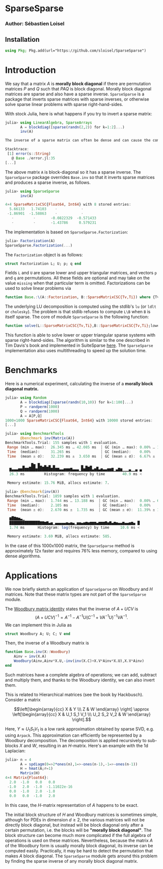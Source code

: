# SparseSparse

### Author: Sébastien Loisel

## Installation
```julia
using Pkg; Pkg.add(url="https://github.com/sloisel/SparseSparse")
```

# Introduction

We say that a matrix $A$ is **morally block diagonal** if there are permutation matrices $P$ and $Q$ such that $PAQ$ is block diagonal. Morally block diagonal matrices are sparse and also have a sparse inverse. `SparseSparse` is a package that inverts sparse matrices with sparse inverses, or otherwise solve sparse linear problems with sparse right-hand-sides.

With stock Julia, here is what happens if you try to invert a sparse matrix:

```julia
julia> using LinearAlgebra, SparseArrays
       A = blockdiag([sparse(randn(2,2)) for k=1:2]...)
       inv(A)

The inverse of a sparse matrix can often be dense and can cause the computer to run out of memory[...]

Stacktrace:
 [1] error(s::String)
   @ Base ./error.jl:35
[...]
```

The above matrix `A` is block-diagonal so it has a sparse inverse. The `SparseSparse` package overrides `Base.inv` so that it inverts sparse matrices and produces a sparse inverse, as follows.
```julia
julia> using SparseSparse
       inv(A)

4×4 SparseMatrixCSC{Float64, Int64} with 8 stored entries:
  5.66133   1.74103    ⋅           ⋅ 
 -1.86901  -1.58863    ⋅           ⋅ 
   ⋅         ⋅       -0.0822329  -0.571433
   ⋅         ⋅       -1.43786     0.579231
```
 
The implementation is based on `SparseSparse.Factorization`:
```julia
julia> Factorization(A)
SparseSparse.Factorization(...)
```
The `Factorization` object is as follows:
```julia
struct Factorization L; U; p; q end
```
Fields `L` and `U` are sparse lower and upper triangular matrices, and vectors `p` and `q` are permutations.
All these fields are optional and may take on the value `missing` when that particular term is omitted. Factorizations can be used to solve linear problems via
```julia
function Base.:\(A::Factorization, B::SparseMatrixCSC{Tv,Ti}) where {Tv, Ti<:Integer}
```

The underlying LU decomposition is computed using the stdlib's `lu` (or `ldlt` or `cholesky`). The problem is that stdlib refuses to compute `L\B` when `B` is itself sparse. The core of module `SparseSparse` is the following function:

```julia
function solve(L::SparseMatrixCSC{Tv,Ti},B::SparseMatrixCSC{Tv,Ti};lowertriangular=true,numthreads=min(B.n,nthreads())) where {Tv,Ti<:Integer}
```

This function is able to solve lower or upper triangular sparse systems with sparse right-hand-sides. The algorithm is similar to the one described in Tim Davis's book and implemented in SuiteSparse [here](https://github.com/DrTimothyAldenDavis/SuiteSparse/blob/dev/CXSparse/Source/cs_spsolve.c). The `SparseSparse` implementation also uses multithreading to speed up the solution time.

# Benchmarks

Here is a numerical experiment, calculating the inverse of a **morally block diagonal matrix.**

```julia
julia> using Random
       A = blockdiag([sparse(randn(10,10)) for k=1:100]...)
       P = randperm(1000)
       Q = randperm(1000)
       A = A[P,Q]
1000×1000 SparseMatrixCSC{Float64, Int64} with 10000 stored entries:
[...]

julia> using BenchmarkTools
       @benchmark inv(Matrix(A))
BenchmarkTools.Trial: 155 samples with 1 evaluation.
 Range (min … max):  26.345 ms … 42.085 ms  ┊ GC (min … max): 0.00% … 13.34%
 Time  (median):     31.265 ms              ┊ GC (median):    0.00%
 Time  (mean ± σ):   32.239 ms ±  3.650 ms  ┊ GC (mean ± σ):  6.67% ±  8.61%

        ▃  ▁█▆ █▃▁▄▁▄ ▄            ▄ ▃▁▃  ▁                    
  ▇▄▄▄▆▆█▇▇███▆██████▇█▇▇▄▄▆▆▆▇▄▄▄▁█▆███▄▆█▄▆▄▄▆▆▇▁▄▇▆▁▁▁▄▁▁▄ ▄
  26.3 ms         Histogram: frequency by time        40.9 ms <

 Memory estimate: 15.76 MiB, allocs estimate: 7.

julia> @benchmark(inv(A))
BenchmarkTools.Trial: 1859 samples with 1 evaluation.
 Range (min … max):  1.744 ms … 13.188 ms  ┊ GC (min … max):  0.00% … 67.60%
 Time  (median):     2.105 ms              ┊ GC (median):     0.00%
 Time  (mean ± σ):   2.670 ms ±  1.735 ms  ┊ GC (mean ± σ):  11.39% ± 13.40%

  ▆█▇▆▅▃▁                                                     
  ██████████████▇▇▆▇▄▅▁▄▄▄▄▄▅▄▅▄▁▅▅▄▅▆▅▆▆▆▄▆▆▆▇▅▇▄▆▅▄▄▆▄▄▅▆▄ █
  1.74 ms      Histogram: log(frequency) by time     10.6 ms <

 Memory estimate: 3.69 MiB, allocs estimate: 585.
```

In the case of this 1000x1000 matrix, the `SparseSparse` method is approximately 12x faster and requires 76% less memory, compared to using dense algorithms.

# Applications

We now briefly sketch an application of `SparseSparse` on Woodbury and $H$ matrices. Note that these matrix types are not part of the `SparseSparse` module.

The [Woodbury matrix identity](https://en.wikipedia.org/wiki/Woodbury_matrix_identity) states that the inverse of $A+UCV$ is $$(A+UCV)^{-1} = A^{-1}-A^{-1}U(C^{-1}+VA^{-1}U)^{-1}VA^{-1}.$$ We can implement this in Julia as
```julia
struct Woodbury A; U; C; V end
```
Then, the inverse of a Woodbury matrix is
```julia
function Base.inv(X::Woodbury)
    Ainv = inv(X.A)
    Woodbury(Ainv,Ainv*X.U,-inv(inv(X.C)+X.V*Ainv*X.U),X.V*Ainv) 
end
```
Such matrices have a complete algebra of operations; we can add, subtract and multiply them, and thanks to the Woodbury identity, we can also invert them.

This is related to Hierarchical matrices (see the book by Hackbusch). Consider a matrix

$$\left[\begin{array}{cc}
X & Y \\\ Z & W
\end{array}
\right]
\approx
\left[\begin{array}{cc}
X & U_1 S_1 V_1 \\\ U_2 S_2 V_2 & W
\end{array}
\right].$$

Here, $Y \approx U_1S_1V_1$ is a low rank approximation obtained by sparse SVD, e.g. using `Arpack`. This approximation can efficiently be represented by a Woodbury decomposition. The decomposition is applied recursively to sub-blocks $X$ and $W$, resulting in an $H$-matrix. Here's an example with the 1d Laplacian:

```julia
julia> n = 4
       A = spdiagm(0=>2*ones(n),1=>-ones(n-1),-1=>-ones(n-1))
       H = hmat(A;r=1)
       Matrix(H)
4×4 Matrix{Float64}:
  2.0  -1.0   0.0   0.0
 -1.0   2.0  -1.0  -1.11022e-16
  0.0  -1.0   2.0  -1.0
  0.0   0.0  -1.0   2.0
```
In this case, the $H$-matrix representation of $A$ happens to be exact.

The initial block structure of $H$ and Woodbury matrices is sometimes simple, although for PDEs in dimension $d \geq 2$, the various matrices will not be directly block diagonal, but instead will be block diagonal only after a certain permutation, i.e. the blocks will be **"morally block diagonal"**. The block structure can become much more complicated if the full algebra of operations is used on these matrices. Nevertheless, because the matrix $A$ of the Woodbury form is usually morally block diagonal, its inverse can be computed easily. Practically, it may be hard to detect the permutation that makes $A$ block diagonal. The `SparseSparse` module gets around this problem by finding the sparse inverse of any morally block diagonal matrix.

